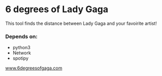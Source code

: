 # 6 degrees of Lady Gaga

This tool finds the distance between Lady Gaga and your favoirite artist!

### Depends on:
* python3
* Network
* spotipy

www.6degreesofgaga.com
